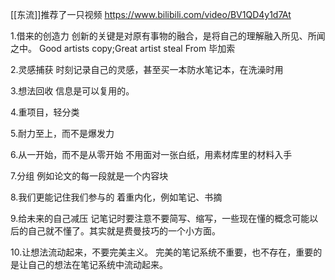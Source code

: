 [[东流]]推荐了一只视频
https://www.bilibili.com/video/BV1QD4y1d7At

1.借来的创造力
创新的关键是对原有事物的融合，是将自己的理解融入所见、所闻之中。
Good artists copy;Great artist steal From 毕加索

2.灵感捕获
时刻记录自己的灵感，甚至买一本防水笔记本，在洗澡时用

3.想法回收
信息是可以复用的。

4.重项目，轻分类

5.耐力至上，而不是爆发力

6.从一开始，而不是从零开始
不用面对一张白纸，用素材库里的材料入手

7.分组
例如论文的每一段就是一个内容块

8.我们更能记住我们参与的
着重内化，例如笔记、书摘

9.给未来的自己减压
记笔记时要注意不要简写、缩写，一些现在懂的概念可能以后的自己就不懂了。其实就是费曼技巧的一个小方面。

10.让想法流动起来，不要完美主义。
完美的笔记系统不重要，也不存在，重要的是让自己的想法在笔记系统中流动起来。